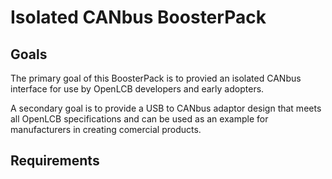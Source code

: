 # Isolated CANbus BoosterPack

## Goals
The primary goal of this BoosterPack is to provied an isolated CANbus interface for use by OpenLCB developers and early adopters.

A secondary goal is to provide a USB to CANbus adaptor design that meets all OpenLCB specifications and can be used as an example for manufacturers in creating comercial products.

## Requirements


